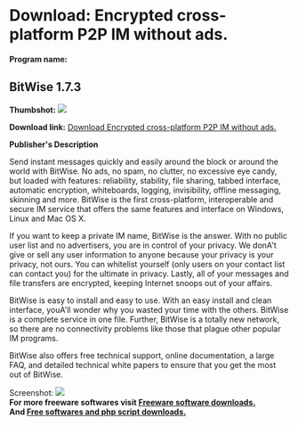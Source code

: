 # Download: Encrypted cross-platform P2P IM without ads.

**Program name:**

## BitWise 1.7.3

  
**Thumbshot:** ![](http://www.freewarefiles.com/screenshot/bitwise_md.gif)   
  
**Download link:** [Download Encrypted cross-platform P2P IM without ads.](http://freesoftwares.boysofts.com/BitWise_program_5396.html)  
  


**Publisher's Description**  
  


Send instant messages quickly and easily around the block or around the world with BitWise. No ads, no spam, no clutter, no excessive eye candy, but loaded with features: reliability, stability, file sharing, tabbed interface, automatic encryption, whiteboards, logging, invisibility, offline messaging, skinning and more. BitWise is the first cross-platform, interoperable and secure IM service that offers the same features and interface on Windows, Linux and Mac OS X. 

If you want to keep a private IM name, BitWise is the answer. With no public user list and no advertisers, you are in control of your privacy. We donA't give or sell any user information to anyone because your privacy is your privacy, not ours. You can whitelist yourself (only users on your contact list can contact you) for the ultimate in privacy. Lastly, all of your messages and file transfers are encrypted, keeping Internet snoops out of your affairs.

BitWise is easy to install and easy to use. With an easy install and clean interface, youA'll wonder why you wasted your time with the others. BitWise is a complete service in one file. Further, BitWise is a totally new network, so there are no connectivity problems like those that plague other popular IM programs.

BitWise also offers free technical support, online documentation, a large FAQ, and detailed technical white papers to ensure that you get the most out of BitWise.

  
  
Screenshot: ![](http://www.freewarefiles.com/screenshot/bitwise.gif)   
**For more freeware softwares visit [Freeware software downloads.](http://freesoftwares.boysofts.com/)**   
**And [Free softwares and php script downloads.](http://www.boysofts.com/)**
